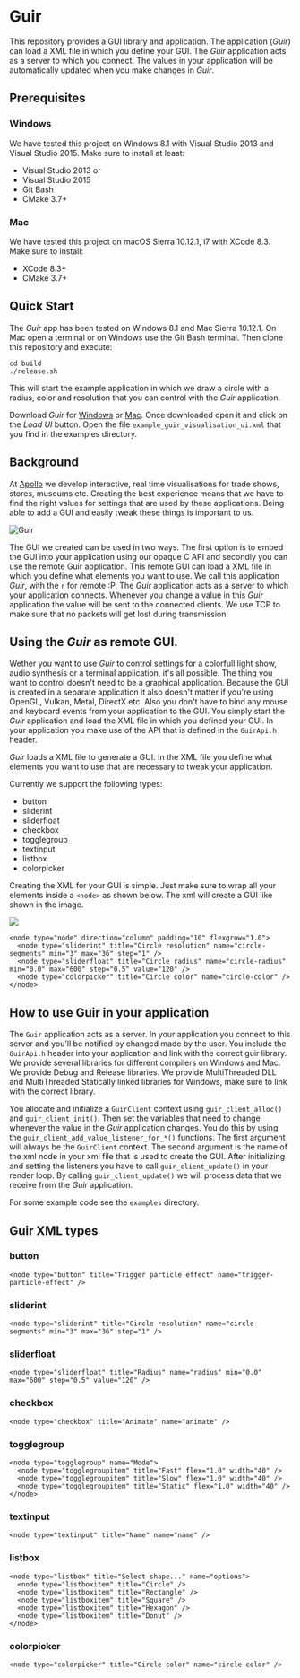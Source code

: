 Guir
====

This repository provides a GUI library and application. The
application (_Guir_) can load a XML file in which you define your GUI.
The _Guir_ application acts as a server to which you connect.
The values in your application will be automatically updated
when you make changes in _Guir_.

## Prerequisites

### Windows

We have tested this project on Windows 8.1 with Visual Studio 2013 and
Visual Studio 2015. Make sure to install at least:

- Visual Studio 2013 or
- Visual Studio 2015
- Git Bash
- CMake 3.7+

### Mac

We have tested this project on macOS Sierra 10.12.1, i7 with XCode 8.3.
Make sure to install:

- XCode 8.3+
- CMake 3.7+


## Quick Start

The _Guir_ app has been tested on Windows 8.1 and Mac Sierra 10.12.1.
On Mac open a terminal or on Windows use the Git Bash terminal. Then
clone this repository and execute:

    cd build
    ./release.sh

This will start the example application in which we draw a circle
with a radius, color and resolution that you can control with the
_Guir_ application.

Download _Guir_ for [Windows](https://github.com/ApolloInteractiveMedia/Guir/releases/download/v1.0/Guir.exe)
or [Mac](https://github.com/ApolloInteractiveMedia/Guir/releases/download/v1.0/Guir.app.zip).
Once downloaded open it and click on the _Load UI_ button. Open the file `example_guir_visualisation_ui.xml`
that you find in the examples directory.

## Background

At [Apollo](http://www.apollomedia.nl) we develop interactive, real
time visualisations for trade shows, stores, museums etc. Creating the
best experience means that we have to find the right values for
settings that are used by these applications. Being able to add a GUI
and easily tweak these things is important to us.

<img src="https://c2.staticflickr.com/4/3753/32881579024_0799d516ca_o.png" alt="Guir">

The GUI we created can be used in two ways. The first option is to
embed the GUI into your application using our opaque C API and
secondly you can use the remote Guir application.  This remote GUI can
load a XML file in which you define what elements you want to use. We
call this application _Guir_, with the `r` for *r*emote :P.  The
_Guir_ application acts as a server to which your application connects.
Whenever you change a value in this _Guir_ application
the value will be sent to the connected clients. We use TCP to make
sure that no packets will get lost during transmission.

## Using the _Guir_ as remote GUI.

Wether you want to use _Guir_ to control settings for a colorfull
light show, audio synthesis or a terminal application, it's all
possible. The thing you want to control doesn't need to be a graphical
application. Because the GUI is created in a separate application it
also doesn't matter if you're using OpenGL, Vulkan, Metal, DirectX
etc. Also you don't have to bind any mouse and keyboard events from
your application to the GUI. You simply start the _Guir_ application
and load the XML file in which you defined your GUI. In your application
you make use of the API that is defined in the `GuirApi.h` header.

_Guir_ loads a XML file to generate a GUI. In the XML file you
define what elements you want to use that are necessary to tweak
your application. 

Currently we support the following types:

- button
- sliderint
- sliderfloat
- checkbox
- togglegroup
- textinput
- listbox
- colorpicker

Creating the XML for your GUI is simple. Just make sure to wrap all
your elements inside a `<node>` as shown below. The xml will create a
GUI like shown in the image.

<img src="https://c1.staticflickr.com/3/2819/33553844351_a19c893347_o.png">

    <node type="node" direction="column" padding="10" flexgrow="1.0">
      <node type="sliderint" title="Circle resolution" name="circle-segments" min="3" max="36" step="1" />
      <node type="sliderfloat" title="Circle radius" name="circle-radius" min="0.0" max="600" step="0.5" value="120" />
      <node type="colorpicker" title="Circle color" name="circle-color" />
    </node>


## How to use Guir in your application

The `Guir` application acts as a server. In your application you
connect to this server and you'll be notified by changed made by the
user. You include the `GuirApi.h` header into your application and
link with the correct guir library. We provide several libraries for
different compilers on Windows and Mac. We provide Debug and Release
libraries. We provide MultiThreaded DLL and MultiThreaded Statically
linked libraries for Windows, make sure to link with the correct
library.

You allocate and initialize a `GuirClient` context using
`guir_client_alloc()` and `guir_client_init()`. Then set the variables
that need to change whenever the value in the _Guir_ application changes.
You do this by using the `guir_client_add_value_listener_for_*()` functions.
The first argument will always be the `GuirClient` context. The second
argument is the name of the xml node in your xml file that is used to
create the GUI. After initializing and setting the listeners you
have to call `guir_client_update()` in your render loop. By calling
`guir_client_update()` we will process data that we receive from
the _Guir_ application.

For some example code see the `examples` directory. 

## Guir XML types

### button

    <node type="button" title="Trigger particle effect" name="trigger-particle-effect" />

### sliderint

    <node type="sliderint" title="Circle resolution" name="circle-segments" min="3" max="36" step="1" />

### sliderfloat

    <node type="sliderfloat" title="Radius" name="radius" min="0.0" max="600" step="0.5" value="120" />

### checkbox

    <node type="checkbox" title="Animate" name="animate" />

### togglegroup

    <node type="togglegroup" name="Mode">
      <node type="togglegroupitem" title="Fast" flex="1.0" width="40" />
      <node type="togglegroupitem" title="Slow" flex="1.0" width="40" />
      <node type="togglegroupitem" title="Static" flex="1.0" width="40" />
    </node>

### textinput

    <node type="textinput" title="Name" name="name" />

### listbox

    <node type="listbox" title="Select shape..." name="options">
      <node type="listboxitem" title="Circle" />
      <node type="listboxitem" title="Rectangle" />
      <node type="listboxitem" title="Square" />
      <node type="listboxitem" title="Hexagon" />
      <node type="listboxitem" title="Donut" />
    </node>


### colorpicker

    <node type="colorpicker" title="Circle color" name="circle-color" />



